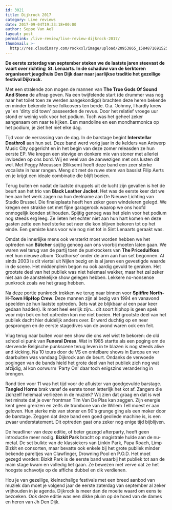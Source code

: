 ```yaml
---
id: 3021
title: Dijkrock 2017
category: Live reviews
date: 2017-09-04T19:33:18+00:00
author: Seppe Van Ael
layout: post
permalink: /live-review/live-review-dijkrock-2017/
thumbnail: >-
  http://res.cloudinary.com/rockxxl/image/upload/20953865_1584871691525534_737223285304053188_n.jpg
---
```

**De eerste zaterdag van september steken we de laatste jaren steevast de vaart over richting  St. Lenaarts. In de schaduw van de kerktoren organiseert jeugdhuis Den Dijk daar naar jaarlijkse traditie het gezellige festival Dijkrock.**

Met een stralende zon mogen de mannen van **The True Gods Of Sound And Stone** de aftrap geven. Na een twijfelende start (de drummer was nog naar het toilet toen ze werden aangekondigd) brachten deze heren bekende en minder bekende Ierse folkcovers ten berde. O.a. 'Johnny, I hardly knew ya' en 'dirty old town' passeerden de revue. Door het relatief vroege uur stond er weinig volk voor het podium. Toch was het geheel zeker aangenaam om naar te kijken. Een mandoline en een mondharmonica op het podium, je ziet het niet elke dag.

Tijd voor de verrassing van de dag. In de barstage begint **Interstellar Deathroll** aan hun set. Deze band werd vorig jaar in de kelders van Antwerp Music City opgericht en in het begin van deze zomer releasden ze hun eerste EP. We kregen een stevige en donkere mix van stoner met allerlei invloeden op ons bord. Wij en veel van de aanwezigen met ons lusten dit wel. Met Peggy Meeussen (Bliksem) heeft deze band een zeer sterke vocaliste in haar rangen. Meng dit met de ruwe stem van bassist Filip Aerts en je krijgt een ideale combinatie die blijft boeien.

Terug buiten en nadat de laatste druppels uit de lucht zijn gevallen is het de beurt aan het trio van **Black Leather Jacket**. Het was de eerste keer dat we hen aan het werk zagen na hun deelname aan De Nieuwe Lichting van Studio Brussel. Die finaleplaats heeft hen zeker geen windeieren gelegd. We kregen een strakke set met fijne garagerock waarop we ons hoofd onmogelijk konden stilhouden. Spijtig genoeg was het plein voor het podium nog steeds erg leeg. Ze lieten het echter niet aan hun hart komen en deze gasten zette een heel sterke set neer die kon blijven bekoren tot op het einde. Een gemiste kans voor wie nog niet tot in Sint Lenaarts geraakt was.

Omdat de innerlijke mens ook versterkt moet worden hebben we het optreden van **Bütcher** spijtig genoeg aan ons voorbij moeten laten gaan. We waren wel terug van de partij toen de punkrockers van **The Priceduifkes** met hun nieuwe album 'Goathorse' onder de arm aan hun set begonnen. Al sinds 2003 is dit viertal uit Nijlen bezig en is al jaren een gevestigde waarde in de scene. Het middenplein begon nu ook aardig gevuld te geraken. Het grootste deel van het publiek was niet helemaal wakker, maar het zal zeker niet aan de aanstekelijke show gelegen hebben. Lekkere no-nonsense punkrock zoals we het graag hebben.

Na deze portie punkrock trokken we terug naar binnen voor **Spitfire North-H-Town HipHop Crew**. Deze mannen zijn al bezig van 1994 en vanavond speelden ze hun laatste optreden. (Iets wat ze blijkbaar al een paar keer gedaan hadden). Ik moet heel eerlijk zijn&#8230; dit soort hiphop is geen spek voor mijn bek en het optreden kon me niet boeien. Het grootste deel van het publiek dacht hier duidelijk anders over. Er werd duchtig op en neer gesprongen en de eerste stagedives van de avond waren ook een feit.

Vlug terug naar buiten voor een show die ons wel wist te bekoren: de old school oi punk van **Funeral Dress**. Wat in 1985 startte als een poging om de stervende Belgische punkscene terug leven in te blazen is nog steeds alive and kicking. Na 10 tours door de VS en ontelbare shows in Europa en ver daarbuiten was vandaag Dijkrock aan de beurt. Ondanks de verwoede pogingen van de bands hield het grote deel van het publiek zich nog wat afzijdig, al kon oorwurm 'Party On' daar toch enigszins verandering in brengen.

Rond tien voor 11 was het tijd voor de afluister van goedgevulde barstage. **Tangled Horns** brak vanaf de eerste tonen letterlijk het kot af. Zangers die zichzelf helemaal verliezen in de muziek? Wij zien dat graag en dat is wel het minste dat je over frontman Tim Van De Plas kan zeggen. Zijn energie kent geen grenzen en zelfs de trombone van de Willem Tell moest er aan geloven. Hun sterke mix van stoner en 90's grunge ging als een moker door de barstage. Zeggen dat deze band een goed geoliede machine is, is een zwaar understatement. Dit optreden gaat ons zeker nog enige tijd bijblijven.

De headliner van deze editie, of beter gezegd afterparty, heeft geen introductie meer nodig. **Bizkit Park** bracht op magistrale hulde aan de nu-metal. De set bulkte van de klassiekers van Linkin Park, Papa Roach, Limp Bizkit en consorten, maar bevatte ook enkele bij het grote publiek minder bekende pareltjes van Clawfinger, Drowning Pool en P.O.D. Het moet gezegd worden: Bizkit Park is de eerste band waarbij het publiek tot aan de main stage kwam en volledig liet gaan. Ze bewezen met verve dat ze het hoogste schavotje op de affiche dubbel en dik verdienen.

Hou je van gezellige, kleinschalige festivals met een breed aanbod van muziek dan moet je volgend jaar de eerste zaterdag van september al zeker vrijhouden in je agenda. Dijkrock is meer dan de moeite waard om eens te bezoeken. Ook deze editie was een dikke pluim op de hoed van de dames en heren van Jh Den Dijk.
